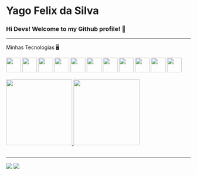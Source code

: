 


<h1>Yago Felix da Silva</h1>

### Hi Devs! Welcome to my Github profile! 👋


<hr>

Minhas Tecnologias 🖥️

<div style="display: inline_block" />

  
<img src="https://cdn.jsdelivr.net/gh/devicons/devicon/icons/javascript/javascript-original.svg" height="40px"  width="40px" />
                                                                                                                             
<img src="https://cdn.jsdelivr.net/gh/devicons/devicon/icons/nodejs/nodejs-original.svg" height="40px"  width="40px" />
                                                                                                                    
<img src="https://cdn.jsdelivr.net/gh/devicons/devicon/icons/npm/npm-original-wordmark.svg" height="40px"  width="40px" />

<img src="https://cdn.jsdelivr.net/gh/devicons/devicon/icons/yarn/yarn-original-wordmark.svg" height="40px"  width="40px" />

<img src="https://cdn.jsdelivr.net/gh/devicons/devicon/icons/express/express-original-wordmark.svg" height="40px"  width="40px" />

                
<img src="https://cdn.jsdelivr.net/gh/devicons/devicon/icons/css3/css3-original.svg" height="40px"  width="40px" />

<img src="https://cdn.jsdelivr.net/gh/devicons/devicon/icons/html5/html5-original.svg" height="40px"  width="40px" />

<img src="https://cdn.jsdelivr.net/gh/devicons/devicon/icons/mysql/mysql-original.svg" height="40px"  width="40px" />

<img src="https://cdn.jsdelivr.net/gh/devicons/devicon/icons/sequelize/sequelize-original.svg" height="40px"  width="40px" />

<img src="https://cdn.jsdelivr.net/gh/devicons/devicon/icons/git/git-original.svg" height="40px"  width="40px" />

<img src="https://cdn.jsdelivr.net/gh/devicons/devicon/icons/react/react-original-wordmark.svg" height="40px"  width="40px" />


</div>        
<br>
<div>
<a href="https://github.com/YagoFelix">
<img height="180em" src="https://github-readme-stats.vercel.app/api/top-langs/?username=YagoFelix&layout=compact&langs_count=7&theme=dracula"/>
<img height="180em" src="https://github-readme-stats.vercel.app/api?username=YagoFelix&show_icons=true&theme=dracula&include_all_commits=true&count_private=true"/>
</a>
</div>


<br>
<hr>

<div>
<a href = "mailto:y.felixdasilva@gmail.com"><img src="https://img.shields.io/badge/Gmail-D14836?style=for-the-badge&logo=gmail&logoColor=white" target="_blank"></a>
<a href="https://www.linkedin.com/in/yago-felix-12b29587/" target="_blank"><img src="https://img.shields.io/badge/-LinkedIn-%230077B5?style=for-the-badge&logo=linkedin&logoColor=white" target="_blank"></a>   
</div>

